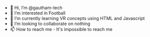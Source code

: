 - 👋 Hi, I’m @gautham-tech
- 👀 I’m interested in Football
- 🌱 I’m currently learning VR concepts using HTML and Javascript
- 💞️ I’m looking to collaborate on nothing
- 📫 How to reach me - It's impossible to reach me
<!---
gautham-tech/gautham-tech is a ✨ special ✨ repository because its `README.md` (this file) appears on your GitHub profile.
You can click the Preview link to take a look at your changes.
--->
